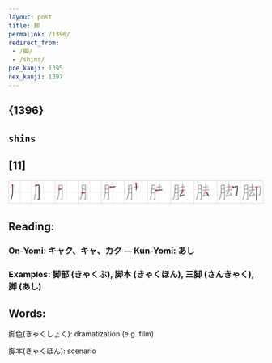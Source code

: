 ```yaml
---
layout: post
title: 脚
permalink: /1396/
redirect_from:
 - /脚/
 - /shins/
pre_kanji: 1395
nex_kanji: 1397
---
```


## {1396}

## `shins`

## [11]

<div class="stroke"><img src="../images/E8849A.png" /></div>

## Reading:

### On-Yomi: キャク、キャ、カク &mdash; Kun-Yomi: あし

### Examples: 脚部 (きゃくぶ), 脚本 (きゃくほん), 三脚 (さんきゃく), 脚 (あし)

## Words:

脚色(きゃくしょく): dramatization (e.g. film)

脚本(きゃくほん): scenario
